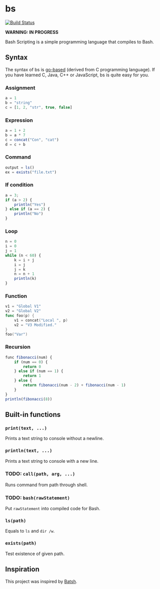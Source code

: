 # bs

[![Build Status](https://secure.travis-ci.org/ricallinson/bs.png?branch=master)](http://travis-ci.org/ricallinson/bs)

__WARNING: IN PROGRESS__

Bash Scripting is a simple programming language that compiles to Bash.

## Syntax

The syntax of bs is [go-based](https://en.wikipedia.org/wiki/Go_(programming_language)) (derived from C programming language). If you have learned C, Java, C++ or JavaScript, bs is quite easy for you.

### Assignment

```javascript
a = 1
b = "string"
c = [1, 2, "str", true, false]
```

### Expression

```javascript
a = 1 + 2
b = a * 7
c = concat("Con", "cat")
d = c + b
```

### Command

```javascript
output = ls()
ex = exists("file.txt")
```

### If condition

```javascript
a = 3;
if (a > 2) {
    println("Yes")
} else if (a == 2) {
    println("No")
}
```

### Loop

```javascript
n = 0
i = 0
j = 1
while (n < 60) {
    k = i + j
    i = j
    j = k
    n = n + 1
    println(k)
}
```

### Function

```go
v1 = "Global V1"
v2 = "Global V2"
func foo(p) {
    v1 = concat("Local ", p)
    v2 = "V3 Modified."
}
foo("Var")
```

### Recursion

```javascript
func fibonacci(num) {
    if (num == 0) {
        return 0
    } else if (num == 1) {
        return 1
    } else {
        return fibonacci(num - 2) + fibonacci(num - 1)
    }
}
println(fibonacci(8))
```

## Built-in functions

### `print(text, ...)`

Prints a text string to console without a newline.

### `println(text, ...)`

Prints a text string to console with a new line.

### TODO: `call(path, arg, ...)`

Runs command from path through shell.

### TODO: `bash(rawStatement)`

Put `rawStatement` into compiled code for Bash.

### `ls(path)`

Equals to `ls` and `dir /w`.

### `exists(path)`

Test existence of given path. 

## Inspiration

This project was inspired by [Batsh](https://github.com/BYVoid/Batsh).
